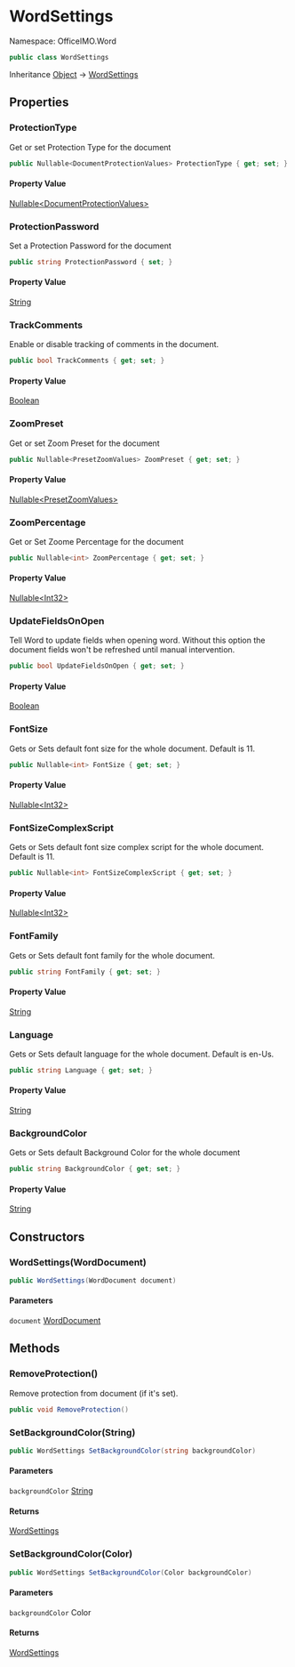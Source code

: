 # WordSettings

Namespace: OfficeIMO.Word

```csharp
public class WordSettings
```

Inheritance [Object](https://docs.microsoft.com/en-us/dotnet/api/system.object) → [WordSettings](./officeimo.word.wordsettings.md)

## Properties

### **ProtectionType**

Get or set Protection Type for the document

```csharp
public Nullable<DocumentProtectionValues> ProtectionType { get; set; }
```

#### Property Value

[Nullable&lt;DocumentProtectionValues&gt;](https://docs.microsoft.com/en-us/dotnet/api/system.nullable-1)<br>

### **ProtectionPassword**

Set a Protection Password for the document

```csharp
public string ProtectionPassword { set; }
```

#### Property Value

[String](https://docs.microsoft.com/en-us/dotnet/api/system.string)<br>

### **TrackComments**

Enable or disable tracking of comments in the document.

```csharp
public bool TrackComments { get; set; }
```

#### Property Value

[Boolean](https://docs.microsoft.com/en-us/dotnet/api/system.boolean)<br>

### **ZoomPreset**

Get or set Zoom Preset for the document

```csharp
public Nullable<PresetZoomValues> ZoomPreset { get; set; }
```

#### Property Value

[Nullable&lt;PresetZoomValues&gt;](https://docs.microsoft.com/en-us/dotnet/api/system.nullable-1)<br>

### **ZoomPercentage**

Get or Set Zoome Percentage for the document

```csharp
public Nullable<int> ZoomPercentage { get; set; }
```

#### Property Value

[Nullable&lt;Int32&gt;](https://docs.microsoft.com/en-us/dotnet/api/system.nullable-1)<br>

### **UpdateFieldsOnOpen**

Tell Word to update fields when opening word.
 Without this option the document fields won't be refreshed until manual intervention.

```csharp
public bool UpdateFieldsOnOpen { get; set; }
```

#### Property Value

[Boolean](https://docs.microsoft.com/en-us/dotnet/api/system.boolean)<br>

### **FontSize**

Gets or Sets default font size for the whole document. Default is 11.

```csharp
public Nullable<int> FontSize { get; set; }
```

#### Property Value

[Nullable&lt;Int32&gt;](https://docs.microsoft.com/en-us/dotnet/api/system.nullable-1)<br>

### **FontSizeComplexScript**

Gets or Sets default font size complex script for the whole document. Default is 11.

```csharp
public Nullable<int> FontSizeComplexScript { get; set; }
```

#### Property Value

[Nullable&lt;Int32&gt;](https://docs.microsoft.com/en-us/dotnet/api/system.nullable-1)<br>

### **FontFamily**

Gets or Sets default font family for the whole document.

```csharp
public string FontFamily { get; set; }
```

#### Property Value

[String](https://docs.microsoft.com/en-us/dotnet/api/system.string)<br>

### **Language**

Gets or Sets default language for the whole document. Default is en-Us.

```csharp
public string Language { get; set; }
```

#### Property Value

[String](https://docs.microsoft.com/en-us/dotnet/api/system.string)<br>

### **BackgroundColor**

Gets or Sets default Background Color for the whole document

```csharp
public string BackgroundColor { get; set; }
```

#### Property Value

[String](https://docs.microsoft.com/en-us/dotnet/api/system.string)<br>

## Constructors

### **WordSettings(WordDocument)**

```csharp
public WordSettings(WordDocument document)
```

#### Parameters

`document` [WordDocument](./officeimo.word.worddocument.md)<br>

## Methods

### **RemoveProtection()**

Remove protection from document (if it's set).

```csharp
public void RemoveProtection()
```

### **SetBackgroundColor(String)**

```csharp
public WordSettings SetBackgroundColor(string backgroundColor)
```

#### Parameters

`backgroundColor` [String](https://docs.microsoft.com/en-us/dotnet/api/system.string)<br>

#### Returns

[WordSettings](./officeimo.word.wordsettings.md)<br>

### **SetBackgroundColor(Color)**

```csharp
public WordSettings SetBackgroundColor(Color backgroundColor)
```

#### Parameters

`backgroundColor` Color<br>

#### Returns

[WordSettings](./officeimo.word.wordsettings.md)<br>
